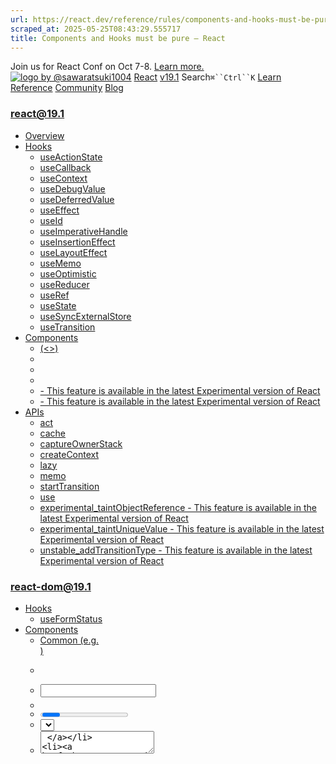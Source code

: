 ```yaml
---
url: https://react.dev/reference/rules/components-and-hooks-must-be-pure
scraped_at: 2025-05-25T08:43:29.555717
title: Components and Hooks must be pure – React
---
```


Join us for React Conf on Oct 7-8.
[Learn more.](https://conf.react.dev/)
[![logo by @sawaratsuki1004](https://react.dev/_next/image?url=%2Fimages%2Fuwu.png&w=128&q=75)](https://react.dev/)
[React](https://react.dev/)
[v19.1](https://react.dev/versions)
Search`⌘``Ctrl``K`
[Learn](https://react.dev/learn)
[Reference](https://react.dev/reference/react)
[Community](https://react.dev/community)
[Blog](https://react.dev/blog)
[](https://react.dev/community/translations)
[](https://github.com/facebook/react/releases)
### react@19.1
  * [Overview ](https://react.dev/reference/react "Overview")
  * [Hooks ](https://react.dev/reference/react/hooks "Hooks")
    * [useActionState ](https://react.dev/reference/react/useActionState "useActionState")
    * [useCallback ](https://react.dev/reference/react/useCallback "useCallback")
    * [useContext ](https://react.dev/reference/react/useContext "useContext")
    * [useDebugValue ](https://react.dev/reference/react/useDebugValue "useDebugValue")
    * [useDeferredValue ](https://react.dev/reference/react/useDeferredValue "useDeferredValue")
    * [useEffect ](https://react.dev/reference/react/useEffect "useEffect")
    * [useId ](https://react.dev/reference/react/useId "useId")
    * [useImperativeHandle ](https://react.dev/reference/react/useImperativeHandle "useImperativeHandle")
    * [useInsertionEffect ](https://react.dev/reference/react/useInsertionEffect "useInsertionEffect")
    * [useLayoutEffect ](https://react.dev/reference/react/useLayoutEffect "useLayoutEffect")
    * [useMemo ](https://react.dev/reference/react/useMemo "useMemo")
    * [useOptimistic ](https://react.dev/reference/react/useOptimistic "useOptimistic")
    * [useReducer ](https://react.dev/reference/react/useReducer "useReducer")
    * [useRef ](https://react.dev/reference/react/useRef "useRef")
    * [useState ](https://react.dev/reference/react/useState "useState")
    * [useSyncExternalStore ](https://react.dev/reference/react/useSyncExternalStore "useSyncExternalStore")
    * [useTransition ](https://react.dev/reference/react/useTransition "useTransition")
  * [Components ](https://react.dev/reference/react/components "Components")
    * [<Fragment> (<>) ](https://react.dev/reference/react/Fragment "<Fragment> \(<>\)")
    * [<Profiler> ](https://react.dev/reference/react/Profiler "<Profiler>")
    * [<StrictMode> ](https://react.dev/reference/react/StrictMode "<StrictMode>")
    * [<Suspense> ](https://react.dev/reference/react/Suspense "<Suspense>")
    * [<Activity> - This feature is available in the latest Experimental version of React](https://react.dev/reference/react/Activity "<Activity>")
    * [<ViewTransition> - This feature is available in the latest Experimental version of React](https://react.dev/reference/react/ViewTransition "<ViewTransition>")
  * [APIs ](https://react.dev/reference/react/apis "APIs")
    * [act ](https://react.dev/reference/react/act "act")
    * [cache ](https://react.dev/reference/react/cache "cache")
    * [captureOwnerStack ](https://react.dev/reference/react/captureOwnerStack "captureOwnerStack")
    * [createContext ](https://react.dev/reference/react/createContext "createContext")
    * [lazy ](https://react.dev/reference/react/lazy "lazy")
    * [memo ](https://react.dev/reference/react/memo "memo")
    * [startTransition ](https://react.dev/reference/react/startTransition "startTransition")
    * [use ](https://react.dev/reference/react/use "use")
    * [experimental_taintObjectReference  - This feature is available in the latest Experimental version of React](https://react.dev/reference/react/experimental_taintObjectReference "experimental_taintObjectReference")
    * [experimental_taintUniqueValue  - This feature is available in the latest Experimental version of React](https://react.dev/reference/react/experimental_taintUniqueValue "experimental_taintUniqueValue")
    * [unstable_addTransitionType  - This feature is available in the latest Experimental version of React](https://react.dev/reference/react/addTransitionType "unstable_addTransitionType")
### react-dom@19.1
  * [Hooks ](https://react.dev/reference/react-dom/hooks "Hooks")
    * [useFormStatus ](https://react.dev/reference/react-dom/hooks/useFormStatus "useFormStatus")
  * [Components ](https://react.dev/reference/react-dom/components "Components")
    * [Common (e.g. <div>) ](https://react.dev/reference/react-dom/components/common "Common \(e.g. <div>\)")
    * [<form> ](https://react.dev/reference/react-dom/components/form "<form>")
    * [<input> ](https://react.dev/reference/react-dom/components/input "<input>")
    * [<option> ](https://react.dev/reference/react-dom/components/option "<option>")
    * [<progress> ](https://react.dev/reference/react-dom/components/progress "<progress>")
    * [<select> ](https://react.dev/reference/react-dom/components/select "<select>")
    * [<textarea> ](https://react.dev/reference/react-dom/components/textarea "<textarea>")
    * [<link> ](https://react.dev/reference/react-dom/components/link "<link>")
    * [<meta> ](https://react.dev/reference/react-dom/components/meta "<meta>")
    * [<script> ](https://react.dev/reference/react-dom/components/script "<script>")
    * [<style> ](https://react.dev/reference/react-dom/components/style "<style>")
    * [<title> ](https://react.dev/reference/react-dom/components/title "<title>")
  * [APIs ](https://react.dev/reference/react-dom "APIs")
    * [createPortal ](https://react.dev/reference/react-dom/createPortal "createPortal")
    * [flushSync ](https://react.dev/reference/react-dom/flushSync "flushSync")
    * [preconnect ](https://react.dev/reference/react-dom/preconnect "preconnect")
    * [prefetchDNS ](https://react.dev/reference/react-dom/prefetchDNS "prefetchDNS")
    * [preinit ](https://react.dev/reference/react-dom/preinit "preinit")
    * [preinitModule ](https://react.dev/reference/react-dom/preinitModule "preinitModule")
    * [preload ](https://react.dev/reference/react-dom/preload "preload")
    * [preloadModule ](https://react.dev/reference/react-dom/preloadModule "preloadModule")
  * [Client APIs ](https://react.dev/reference/react-dom/client "Client APIs")
    * [createRoot ](https://react.dev/reference/react-dom/client/createRoot "createRoot")
    * [hydrateRoot ](https://react.dev/reference/react-dom/client/hydrateRoot "hydrateRoot")
  * [Server APIs ](https://react.dev/reference/react-dom/server "Server APIs")
    * [renderToPipeableStream ](https://react.dev/reference/react-dom/server/renderToPipeableStream "renderToPipeableStream")
    * [renderToReadableStream ](https://react.dev/reference/react-dom/server/renderToReadableStream "renderToReadableStream")
    * [renderToStaticMarkup ](https://react.dev/reference/react-dom/server/renderToStaticMarkup "renderToStaticMarkup")
    * [renderToString ](https://react.dev/reference/react-dom/server/renderToString "renderToString")
  * [Static APIs ](https://react.dev/reference/react-dom/static "Static APIs")
    * [prerender ](https://react.dev/reference/react-dom/static/prerender "prerender")
    * [prerenderToNodeStream ](https://react.dev/reference/react-dom/static/prerenderToNodeStream "prerenderToNodeStream")
### Rules of React
  * [Overview ](https://react.dev/reference/rules "Overview")
    * [Components and Hooks must be pure ](https://react.dev/reference/rules/components-and-hooks-must-be-pure "Components and Hooks must be pure")
    * [React calls Components and Hooks ](https://react.dev/reference/rules/react-calls-components-and-hooks "React calls Components and Hooks")
    * [Rules of Hooks ](https://react.dev/reference/rules/rules-of-hooks "Rules of Hooks")
### React Server Components
  * [Server Components ](https://react.dev/reference/rsc/server-components "Server Components")
  * [Server Functions ](https://react.dev/reference/rsc/server-functions "Server Functions")
  * [Directives ](https://react.dev/reference/rsc/directives "Directives")
    * ['use client' ](https://react.dev/reference/rsc/use-client "'use client'")
    * ['use server' ](https://react.dev/reference/rsc/use-server "'use server'")
### Legacy APIs
  * [Legacy React APIs ](https://react.dev/reference/react/legacy "Legacy React APIs")
    * [Children ](https://react.dev/reference/react/Children "Children")
    * [cloneElement ](https://react.dev/reference/react/cloneElement "cloneElement")
    * [Component ](https://react.dev/reference/react/Component "Component")
    * [createElement ](https://react.dev/reference/react/createElement "createElement")
    * [createRef ](https://react.dev/reference/react/createRef "createRef")
    * [forwardRef ](https://react.dev/reference/react/forwardRef "forwardRef")
    * [isValidElement ](https://react.dev/reference/react/isValidElement "isValidElement")
    * [PureComponent ](https://react.dev/reference/react/PureComponent "PureComponent")


Is this page useful?
[API Reference](https://react.dev/reference/react)
[Overview](https://react.dev/reference/rules)
# Components and Hooks must be pure[](https://react.dev/reference/rules/components-and-hooks-must-be-pure#undefined "Link for this heading")
Pure functions only perform a calculation and nothing more. It makes your code easier to understand, debug, and allows React to automatically optimize your components and Hooks correctly.
### Note
This reference page covers advanced topics and requires familiarity with the concepts covered in the [Keeping Components Pure](https://react.dev/learn/keeping-components-pure) page.
  * [Why does purity matter? ](https://react.dev/reference/rules/components-and-hooks-must-be-pure#why-does-purity-matter)
  * [Components and Hooks must be idempotent ](https://react.dev/reference/rules/components-and-hooks-must-be-pure#components-and-hooks-must-be-idempotent)
  * [Side effects must run outside of render ](https://react.dev/reference/rules/components-and-hooks-must-be-pure#side-effects-must-run-outside-of-render)
    * [When is it okay to have mutation? ](https://react.dev/reference/rules/components-and-hooks-must-be-pure#mutation)
  * [Props and state are immutable ](https://react.dev/reference/rules/components-and-hooks-must-be-pure#props-and-state-are-immutable)
    * [Don’t mutate Props ](https://react.dev/reference/rules/components-and-hooks-must-be-pure#props)
    * [Don’t mutate State ](https://react.dev/reference/rules/components-and-hooks-must-be-pure#state)
  * [Return values and arguments to Hooks are immutable ](https://react.dev/reference/rules/components-and-hooks-must-be-pure#return-values-and-arguments-to-hooks-are-immutable)
  * [Values are immutable after being passed to JSX ](https://react.dev/reference/rules/components-and-hooks-must-be-pure#values-are-immutable-after-being-passed-to-jsx)


### Why does purity matter? [](https://react.dev/reference/rules/components-and-hooks-must-be-pure#why-does-purity-matter "Link for Why does purity matter? ")
One of the key concepts that makes React, _React_ is _purity_. A pure component or hook is one that is:
  * **Idempotent** – You [always get the same result every time](https://react.dev/learn/keeping-components-pure#purity-components-as-formulas) you run it with the same inputs – props, state, context for component inputs; and arguments for hook inputs.
  * **Has no side effects in render** – Code with side effects should run [**separately from rendering**](https://react.dev/reference/rules/components-and-hooks-must-be-pure#how-does-react-run-your-code). For example as an [event handler](https://react.dev/learn/responding-to-events) – where the user interacts with the UI and causes it to update; or as an [Effect](https://react.dev/reference/react/useEffect) – which runs after render.
  * **Does not mutate non-local values** : Components and Hooks should [never modify values that aren’t created locally](https://react.dev/reference/rules/components-and-hooks-must-be-pure#mutation) in render.


When render is kept pure, React can understand how to prioritize which updates are most important for the user to see first. This is made possible because of render purity: since components don’t have side effects [in render](https://react.dev/reference/rules/components-and-hooks-must-be-pure#how-does-react-run-your-code), React can pause rendering components that aren’t as important to update, and only come back to them later when it’s needed.
Concretely, this means that rendering logic can be run multiple times in a way that allows React to give your user a pleasant user experience. However, if your component has an untracked side effect – like modifying the value of a global variable [during render](https://react.dev/reference/rules/components-and-hooks-must-be-pure#how-does-react-run-your-code) – when React runs your rendering code again, your side effects will be triggered in a way that won’t match what you want. This often leads to unexpected bugs that can degrade how your users experience your app. You can see an [example of this in the Keeping Components Pure page](https://react.dev/learn/keeping-components-pure#side-effects-unintended-consequences).
#### How does React run your code? [](https://react.dev/reference/rules/components-and-hooks-must-be-pure#how-does-react-run-your-code "Link for How does React run your code? ")
React is declarative: you tell React _what_ to render, and React will figure out _how_ best to display it to your user. To do this, React has a few phases where it runs your code. You don’t need to know about all of these phases to use React well. But at a high level, you should know about what code runs in _render_ , and what runs outside of it.
_Rendering_ refers to calculating what the next version of your UI should look like. After rendering, [Effects](https://react.dev/reference/react/useEffect) are _flushed_ (meaning they are run until there are no more left) and may update the calculation if the Effects have impacts on layout. React takes this new calculation and compares it to the calculation used to create the previous version of your UI, then _commits_ just the minimum changes needed to the [DOM](https://developer.mozilla.org/en-US/docs/Web/API/Document_Object_Model) (what your user actually sees) to catch it up to the latest version.
##### Deep Dive
#### How to tell if code runs in render [](https://react.dev/reference/rules/components-and-hooks-must-be-pure#how-to-tell-if-code-runs-in-render "Link for How to tell if code runs in render ")
Show Details
One quick heuristic to tell if code runs during render is to examine where it is: if it’s written at the top level like in the example below, there’s a good chance it runs during render.
```

function Dropdown() {
 const selectedItems = new Set(); // created during render
 // ...
}

```

Event handlers and Effects don’t run in render:
```

function Dropdown() {
 const selectedItems = new Set();
 const onSelect = (item) => {
  // this code is in an event handler, so it's only run when the user triggers this
  selectedItems.add(item);
 }
}

```

```

function Dropdown() {
 const selectedItems = new Set();
 useEffect(() => {
  // this code is inside of an Effect, so it only runs after rendering
  logForAnalytics(selectedItems);
 }, [selectedItems]);
}

```

## Components and Hooks must be idempotent [](https://react.dev/reference/rules/components-and-hooks-must-be-pure#components-and-hooks-must-be-idempotent "Link for Components and Hooks must be idempotent ")
Components must always return the same output with respect to their inputs – props, state, and context. This is known as _idempotency_. [Idempotency](https://en.wikipedia.org/wiki/Idempotence) is a term popularized in functional programming. It refers to the idea that you [always get the same result every time](https://react.dev/learn/keeping-components-pure) you run that piece of code with the same inputs.
This means that _all_ code that runs [during render](https://react.dev/reference/rules/components-and-hooks-must-be-pure#how-does-react-run-your-code) must also be idempotent in order for this rule to hold. For example, this line of code is not idempotent (and therefore, neither is the component):
```

function Clock() {
 const time = new Date(); // 🔴 Bad: always returns a different result!
 return <span>{time.toLocaleString()}</span>
}

```

`new Date()` is not idempotent as it always returns the current date and changes its result every time it’s called. When you render the above component, the time displayed on the screen will stay stuck on the time that the component was rendered. Similarly, functions like `Math.random()` also aren’t idempotent, because they return different results every time they’re called, even when the inputs are the same.
This doesn’t mean you shouldn’t use non-idempotent functions like `new Date()` _at all_ – you should just avoid using them [during render](https://react.dev/reference/rules/components-and-hooks-must-be-pure#how-does-react-run-your-code). In this case, we can _synchronize_ the latest date to this component using an [Effect](https://react.dev/reference/react/useEffect):
App.js
App.js
Download ResetFork
```
import { useState, useEffect } from 'react';
function useTime() {
 // 1. Keep track of the current date's state. `useState` receives an initializer function as its
 //  initial state. It only runs once when the hook is called, so only the current date at the
 //  time the hook is called is set first.
 const [time, setTime] = useState(() => new Date());
 useEffect(() => {
  // 2. Update the current date every second using `setInterval`.
  const id = setInterval(() => {
   setTime(new Date()); // ✅ Good: non-idempotent code no longer runs in render
  }, 1000);
  // 3. Return a cleanup function so we don't leak the `setInterval` timer.
  return () => clearInterval(id);
 }, []);
 return time;
}
export default function Clock() {
 const time = useTime();
 return <span>{time.toLocaleString()}</span>;
}

```

Show more
By wrapping the non-idempotent `new Date()` call in an Effect, it moves that calculation [outside of rendering](https://react.dev/reference/rules/components-and-hooks-must-be-pure#how-does-react-run-your-code).
If you don’t need to synchronize some external state with React, you can also consider using an [event handler](https://react.dev/learn/responding-to-events) if it only needs to be updated in response to a user interaction.
## Side effects must run outside of render [](https://react.dev/reference/rules/components-and-hooks-must-be-pure#side-effects-must-run-outside-of-render "Link for Side effects must run outside of render ")
[Side effects](https://react.dev/learn/keeping-components-pure#side-effects-unintended-consequences) should not run [in render](https://react.dev/reference/rules/components-and-hooks-must-be-pure#how-does-react-run-your-code), as React can render components multiple times to create the best possible user experience.
### Note
Side effects are a broader term than Effects. Effects specifically refer to code that’s wrapped in `useEffect`, while a side effect is a general term for code that has any observable effect other than its primary result of returning a value to the caller.
Side effects are typically written inside of [event handlers](https://react.dev/learn/responding-to-events) or Effects. But never during render.
While render must be kept pure, side effects are necessary at some point in order for your app to do anything interesting, like showing something on the screen! The key point of this rule is that side effects should not run [in render](https://react.dev/reference/rules/components-and-hooks-must-be-pure#how-does-react-run-your-code), as React can render components multiple times. In most cases, you’ll use [event handlers](https://react.dev/learn/responding-to-events) to handle side effects. Using an event handler explicitly tells React that this code doesn’t need to run during render, keeping render pure. If you’ve exhausted all options – and only as a last resort – you can also handle side effects using `useEffect`.
### When is it okay to have mutation? [](https://react.dev/reference/rules/components-and-hooks-must-be-pure#mutation "Link for When is it okay to have mutation? ")
#### Local mutation [](https://react.dev/reference/rules/components-and-hooks-must-be-pure#local-mutation "Link for Local mutation ")
One common example of a side effect is mutation, which in JavaScript refers to changing the value of a non-[primitive](https://developer.mozilla.org/en-US/docs/Glossary/Primitive) value. In general, while mutation is not idiomatic in React, _local_ mutation is absolutely fine:
```

function FriendList({ friends }) {
 const items = []; // ✅ Good: locally created
 for (let i = 0; i < friends.length; i++) {
  const friend = friends[i];
  items.push(
   <Friend key={friend.id} friend={friend} />
  ); // ✅ Good: local mutation is okay
 }
 return <section>{items}</section>;
}

```

There is no need to contort your code to avoid local mutation. [`Array.map`](https://developer.mozilla.org/en-US/docs/Web/JavaScript/Reference/Global_Objects/Array/map) could also be used here for brevity, but there is nothing wrong with creating a local array and then pushing items into it [during render](https://react.dev/reference/rules/components-and-hooks-must-be-pure#how-does-react-run-your-code).
Even though it looks like we are mutating `items`, the key point to note is that this code only does so _locally_ – the mutation isn’t “remembered” when the component is rendered again. In other words, `items` only stays around as long as the component does. Because `items` is always _recreated_ every time `<FriendList />` is rendered, the component will always return the same result.
On the other hand, if `items` was created outside of the component, it holds on to its previous values and remembers changes:
```

const items = []; // 🔴 Bad: created outside of the component
function FriendList({ friends }) {
 for (let i = 0; i < friends.length; i++) {
  const friend = friends[i];
  items.push(
   <Friend key={friend.id} friend={friend} />
  ); // 🔴 Bad: mutates a value created outside of render
 }
 return <section>{items}</section>;
}

```

When `<FriendList />` runs again, we will continue appending `friends` to `items` every time that component is run, leading to multiple duplicated results. This version of `<FriendList />` has observable side effects [during render](https://react.dev/reference/rules/components-and-hooks-must-be-pure#how-does-react-run-your-code) and **breaks the rule**.
#### Lazy initialization [](https://react.dev/reference/rules/components-and-hooks-must-be-pure#lazy-initialization "Link for Lazy initialization ")
Lazy initialization is also fine despite not being fully “pure”:
```

function ExpenseForm() {
 SuperCalculator.initializeIfNotReady(); // ✅ Good: if it doesn't affect other components
 // Continue rendering...
}

```

#### Changing the DOM [](https://react.dev/reference/rules/components-and-hooks-must-be-pure#changing-the-dom "Link for Changing the DOM ")
Side effects that are directly visible to the user are not allowed in the render logic of React components. In other words, merely calling a component function shouldn’t by itself produce a change on the screen.
```

function ProductDetailPage({ product }) {
 document.title = product.title; // 🔴 Bad: Changes the DOM
}

```

One way to achieve the desired result of updating `document.title` outside of render is to [synchronize the component with `document`](https://react.dev/learn/synchronizing-with-effects).
As long as calling a component multiple times is safe and doesn’t affect the rendering of other components, React doesn’t care if it’s 100% pure in the strict functional programming sense of the word. It is more important that [components must be idempotent](https://react.dev/reference/rules/components-and-hooks-must-be-pure).
## Props and state are immutable [](https://react.dev/reference/rules/components-and-hooks-must-be-pure#props-and-state-are-immutable "Link for Props and state are immutable ")
A component’s props and state are immutable [snapshots](https://react.dev/learn/state-as-a-snapshot). Never mutate them directly. Instead, pass new props down, and use the setter function from `useState`.
You can think of the props and state values as snapshots that are updated after rendering. For this reason, you don’t modify the props or state variables directly: instead you pass new props, or use the setter function provided to you to tell React that state needs to update the next time the component is rendered.
### Don’t mutate Props [](https://react.dev/reference/rules/components-and-hooks-must-be-pure#props "Link for Don’t mutate Props ")
Props are immutable because if you mutate them, the application will produce inconsistent output, which can be hard to debug since it may or may not work depending on the circumstance.
```

function Post({ item }) {
 item.url = new Url(item.url, base); // 🔴 Bad: never mutate props directly
 return <Link url={item.url}>{item.title}</Link>;
}

```

```

function Post({ item }) {
 const url = new Url(item.url, base); // ✅ Good: make a copy instead
 return <Link url={url}>{item.title}</Link>;
}

```

### Don’t mutate State [](https://react.dev/reference/rules/components-and-hooks-must-be-pure#state "Link for Don’t mutate State ")
`useState` returns the state variable and a setter to update that state.
```

const [stateVariable, setter] = useState(0);

```

Rather than updating the state variable in-place, we need to update it using the setter function that is returned by `useState`. Changing values on the state variable doesn’t cause the component to update, leaving your users with an outdated UI. Using the setter function informs React that the state has changed, and that we need to queue a re-render to update the UI.
```

function Counter() {
 const [count, setCount] = useState(0);
 function handleClick() {
  count = count + 1; // 🔴 Bad: never mutate state directly
 }
 return (
  <button onClick={handleClick}>
   You pressed me {count} times
  </button>
 );
}

```

```

function Counter() {
 const [count, setCount] = useState(0);
 function handleClick() {
  setCount(count + 1); // ✅ Good: use the setter function returned by useState
 }
 return (
  <button onClick={handleClick}>
   You pressed me {count} times
  </button>
 );
}

```

## Return values and arguments to Hooks are immutable [](https://react.dev/reference/rules/components-and-hooks-must-be-pure#return-values-and-arguments-to-hooks-are-immutable "Link for Return values and arguments to Hooks are immutable ")
Once values are passed to a hook, you should not modify them. Like props in JSX, values become immutable when passed to a hook.
```

function useIconStyle(icon) {
 const theme = useContext(ThemeContext);
 if (icon.enabled) {
  icon.className = computeStyle(icon, theme); // 🔴 Bad: never mutate hook arguments directly
 }
 return icon;
}

```

```

function useIconStyle(icon) {
 const theme = useContext(ThemeContext);
 const newIcon = { ...icon }; // ✅ Good: make a copy instead
 if (icon.enabled) {
  newIcon.className = computeStyle(icon, theme);
 }
 return newIcon;
}

```

One important principle in React is _local reasoning_ : the ability to understand what a component or hook does by looking at its code in isolation. Hooks should be treated like “black boxes” when they are called. For example, a custom hook might have used its arguments as dependencies to memoize values inside it:
```

function useIconStyle(icon) {
 const theme = useContext(ThemeContext);
 return useMemo(() => {
  const newIcon = { ...icon };
  if (icon.enabled) {
   newIcon.className = computeStyle(icon, theme);
  }
  return newIcon;
 }, [icon, theme]);
}

```

If you were to mutate the Hooks arguments, the custom hook’s memoization will become incorrect, so it’s important to avoid doing that.
```

style = useIconStyle(icon);     // `style` is memoized based on `icon`
icon.enabled = false;        // Bad: 🔴 never mutate hook arguments directly
style = useIconStyle(icon);     // previously memoized result is returned

```

```

style = useIconStyle(icon);     // `style` is memoized based on `icon`
icon = { ...icon, enabled: false }; // Good: ✅ make a copy instead
style = useIconStyle(icon);     // new value of `style` is calculated

```

Similarly, it’s important to not modify the return values of Hooks, as they may have been memoized.
## Values are immutable after being passed to JSX [](https://react.dev/reference/rules/components-and-hooks-must-be-pure#values-are-immutable-after-being-passed-to-jsx "Link for Values are immutable after being passed to JSX ")
Don’t mutate values after they’ve been used in JSX. Move the mutation before the JSX is created.
When you use JSX in an expression, React may eagerly evaluate the JSX before the component finishes rendering. This means that mutating values after they’ve been passed to JSX can lead to outdated UIs, as React won’t know to update the component’s output.
```

function Page({ colour }) {
 const styles = { colour, size: "large" };
 const header = <Header styles={styles} />;
 styles.size = "small"; // 🔴 Bad: styles was already used in the JSX above
 const footer = <Footer styles={styles} />;
 return (
  <>
   {header}
   <Content />
   {footer}
  </>
 );
}

```

```

function Page({ colour }) {
 const headerStyles = { colour, size: "large" };
 const header = <Header styles={headerStyles} />;
 const footerStyles = { colour, size: "small" }; // ✅ Good: we created a new value
 const footer = <Footer styles={footerStyles} />;
 return (
  <>
   {header}
   <Content />
   {footer}
  </>
 );
}

```

[PreviousOverview](https://react.dev/reference/rules)[NextReact calls Components and Hooks](https://react.dev/reference/rules/react-calls-components-and-hooks)
[](https://opensource.fb.com/)
Copyright © Meta Platforms, Inc
no uwu plz
uwu?
Logo by[@sawaratsuki1004](https://twitter.com/sawaratsuki1004)
[Learn React](https://react.dev/learn)
[Quick Start](https://react.dev/learn)
[Installation](https://react.dev/learn/installation)
[Describing the UI](https://react.dev/learn/describing-the-ui)
[Adding Interactivity](https://react.dev/learn/adding-interactivity)
[Managing State](https://react.dev/learn/managing-state)
[Escape Hatches](https://react.dev/learn/escape-hatches)
[API Reference](https://react.dev/reference/react)
[React APIs](https://react.dev/reference/react)
[React DOM APIs](https://react.dev/reference/react-dom)
[Community](https://react.dev/community)
[Code of Conduct](https://github.com/facebook/react/blob/main/CODE_OF_CONDUCT.md)
[Meet the Team](https://react.dev/community/team)
[Docs Contributors](https://react.dev/community/docs-contributors)
[Acknowledgements](https://react.dev/community/acknowledgements)
More
[Blog](https://react.dev/blog)
[React Native](https://reactnative.dev/)
[Privacy](https://opensource.facebook.com/legal/privacy)
[Terms](https://opensource.fb.com/legal/terms/)
[](https://www.facebook.com/react)[](https://twitter.com/reactjs)[](https://bsky.app/profile/react.dev)[](https://github.com/facebook/react)
## On this page
  * [Overview](https://react.dev/reference/rules/components-and-hooks-must-be-pure)
  * [Why does purity matter? ](https://react.dev/reference/rules/components-and-hooks-must-be-pure#why-does-purity-matter)
  * [Components and Hooks must be idempotent ](https://react.dev/reference/rules/components-and-hooks-must-be-pure#components-and-hooks-must-be-idempotent)
  * [Side effects must run outside of render ](https://react.dev/reference/rules/components-and-hooks-must-be-pure#side-effects-must-run-outside-of-render)
  * [When is it okay to have mutation? ](https://react.dev/reference/rules/components-and-hooks-must-be-pure#mutation)
  * [Props and state are immutable ](https://react.dev/reference/rules/components-and-hooks-must-be-pure#props-and-state-are-immutable)
  * [Don’t mutate Props ](https://react.dev/reference/rules/components-and-hooks-must-be-pure#props)
  * [Don’t mutate State ](https://react.dev/reference/rules/components-and-hooks-must-be-pure#state)
  * [Return values and arguments to Hooks are immutable ](https://react.dev/reference/rules/components-and-hooks-must-be-pure#return-values-and-arguments-to-hooks-are-immutable)
  * [Values are immutable after being passed to JSX ](https://react.dev/reference/rules/components-and-hooks-must-be-pure#values-are-immutable-after-being-passed-to-jsx)



